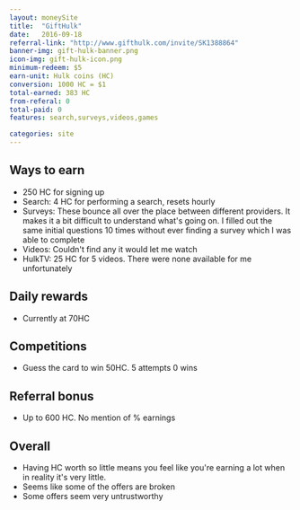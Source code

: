 ```yaml
---
layout: moneySite
title:  "GiftHulk"
date:   2016-09-18
referral-link: "http://www.gifthulk.com/invite/SK1388864"
banner-img: gift-hulk-banner.png
icon-img: gift-hulk-icon.png
minimum-redeem: $5
earn-unit: Hulk coins (HC)
conversion: 1000 HC = $1
total-earned: 383 HC
from-referal: 0
total-paid: 0
features: search,surveys,videos,games

categories: site
---
```



Ways to earn
---

* 250 HC for signing up
* Search: 4 HC for performing a search, resets hourly
* Surveys: These bounce all over the place between different providers. It makes it a bit difficult to understand what's going on. I filled out the same initial questions 10 times without ever finding a survey which I was able to complete
* Videos: Couldn't find any it would let me watch
* HulkTV: 25 HC for 5 videos. There were none available for me unfortunately

Daily rewards
---

* Currently at 70HC

Competitions
------

* Guess the card to win 50HC. 5 attempts 0 wins


Referral bonus
--------

* Up to 600 HC. No mention of % earnings

Overall
-------

* Having HC worth so little means you feel like you're earning a lot when in reality it's very little.
* Seems like some of the offers are broken
* Some offers seem very untrustworthy




